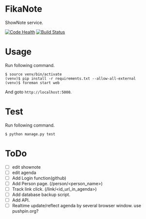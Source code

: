 # FikaNote
ShowNote service.

[![Code Health](https://landscape.io/github/gmkou/FikaNote/master/landscape.svg?style=flat)](https://landscape.io/github/gmkou/FikaNote/master)
[![Build Status](https://travis-ci.org/gmkou/FikaNote.svg?branch=master)](https://travis-ci.org/gmkou/FikaNote)

# Usage

Run following command.

```
$ source venv/bin/activate
(venv)$ pip install -r requirements.txt --allow-all-external
(venv)$ foreman start web
```

And goto `http://localhost:5000`.

# Test

Run following command.

```
$ python manage.py test
```

# ToDo
- [ ] edit shownote
- [ ] edit agenda
- [ ] Add Login function(github)
- [ ] Add Person page. (/person/<person_name>)
- [ ] Track link click. (/link/<id_url_in_agenda>)
- [ ] Add database backup script.
- [ ] Add API.
- [ ] Realtime update/reflect agenda by several browser window.
		use pushpin.org?
